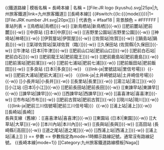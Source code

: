 {{鐵道路線
| 模板名稱 = 長崎本線 
| 名稱 = [[File:JR logo (kyushu).svg|25px|九州旅客鐵道|link=九州旅客鐵道]] [[長崎本線]] {{#switch:{{lc:{{{mode}}}}}|1=[[File:JRK number JH.svg|20px]]}}
| 代表色 = #faaf18
| 背景顏色 = #FFFFFF 
| 車站列表 = [[鳥栖站|鳥栖]]{{-w}} [[新鳥栖站|新鳥栖]]{{-w}} [[肥前麓站|肥前麓]]{{-w}} [[中原站 (日本)|中原]]{{-w}} [[吉野里公園站|吉野里公園]]{{-w}} [[神埼站|神埼]]{{-w}} [[伊賀屋站|伊賀屋]]{{-w}} [[佐賀站|佐賀]]{{-w}} [[鍋島站|鍋島]]{{-w}} [[氣球佐賀站|氣球佐賀（臨）]]{{-w}} [[久保田站 (佐賀縣)|久保田]]{{-w}} [[牛津站 (日本)|牛津]]{{-w}} [[肥前山口站|肥前山口]]{{-w}} [[肥前白石站|肥前白石]]{{-w}} [[肥前龍王站|肥前龍王]]{{-w}} [[肥前鹿島站|肥前鹿島]]{{-w}} [[肥前濱站|肥前濱]]{{-w}} [[肥前七浦站|肥前七浦]]{{-w}} [[肥前飯田站|肥前飯田]]{{-w}} [[多良站 (日本)|多良]]{{-w}} （{{link-ja|里號誌站|里信号場}}）{{-w}} [[肥前大浦站|肥前大浦]]{{-w}} （{{link-ja|土井崎號誌站|土井崎信号場}}）{{-w}} [[小長井站|小長井]]{{-w}} [[長里站|長里]]{{-w}} [[湯江站|湯江]]{{-w}} [[小江站 (日本)|小江]]{{-w}} [[肥前長田站|肥前長田]]{{-w}} [[東諫早站|東諫早]]{{-w}} [[諫早站|諫早]]{{-w}} [[西諫早站|西諫早]]{{-w}} [[喜喜津站|喜喜津]]{{-w}} [[市布站|市布]]{{-w}} [[肥前古賀站|肥前古賀]]{{-w}} [[現川站|現川]]{{-w}} （{{link-ja|肥前三川信號場|肥前三川信号場}}）{{-w}} [[浦上站|浦上]]{{-w}} [[長崎站|長崎]]<br />長與支線（舊線）：[[喜喜津站|喜喜津]]{{-w}} [[東園站 (日本)|東園]]{{-w}} [[大草站|大草]]{{-w}} [[本川內站|本川內]]{{-w}} [[長與站|長與]]{{-w}} [[高田站 (長崎縣)|高田]]{{-w}} [[道之尾站|道之尾]]{{-w}} [[西浦上站|西浦上]]{{-w}} [[浦上站|浦上]]
}}<noinclude>
== 參數 ==
參數指定為mode=1時顯示路線記號。通常沒有路線記號。
{{長崎本線|mode=1}}
[[Category:九州旅客鐵道路線模板|Naga]]
</noinclude>